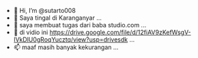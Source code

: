 - 👋 Hi, I’m @sutarto008
- 👀 Saya tingal di Karanganyar ...
- 🌱 saya membuat tugas dari baba studio.com ...
- 💞️ di vidio ini https://drive.google.com/file/d/12fiAV9zKefWsgV-lVkDlU0gRoqYucztq/view?usp=drivesdk ...
- 📫 maaf masih banyak kekurangan ...

<!---
sutarto008/sutarto008 is a ✨ special ✨ repository because its `README.md` (this file) appears on your GitHub profile.
You can click the Preview link to take a look at your changes.
--->
